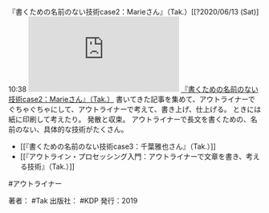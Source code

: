 『書くための名前のない技術case2：Marieさん』（Tak.）[[?2020/06/13 (Sat)] 10:38
[![](https://gyazo.com/ebd68bdac14b3d86bfdc261ea0f04104.img)](http://amzn.to/2Yy28mK)
[『書くための名前のない技術case2：Marieさん』（Tak.）](https://amzn.to/2Yy28mK)
書いてきた記事を集めて、アウトライナーでぐちゃぐちゃにして、アウトライナーで考えて、書き上げ、仕上げる。
ときには紙に印刷して考えたり。
発散と収束。
アウトライナーで長文を書くための、名前のない、具体的な技術がたくさん。

- [[『書くための名前のない技術case3：千葉雅也さん』（Tak.）]]
- [[『アウトライン・プロセッシング入門：アウトライナーで文章を書き、考える技術』（Tak.）]]

#アウトライナー 

著者： #Tak
出版社： #KDP
発行：2019